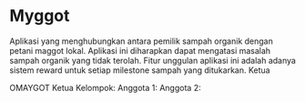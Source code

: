 # Myggot
Aplikasi yang menghubungkan antara pemilik sampah organik dengan petani 
maggot lokal. Aplikasi ini diharapkan dapat mengatasi masalah sampah 
organik yang tidak terolah. Fitur unggulan aplikasi ini adalah adanya 
sistem reward untuk setiap milestone sampah yang ditukarkan. Ketua 

OMAYGOT 
Ketua Kelompok: 
Anggota 1:
Anggota 2:


